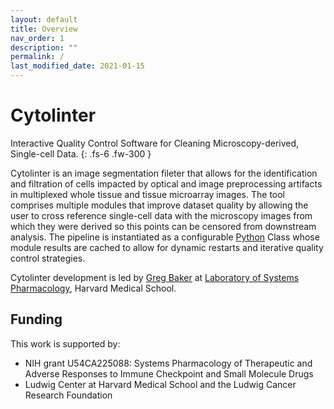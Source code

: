 ```yaml
---
layout: default
title: Overview
nav_order: 1
description: ""
permalink: /
last_modified_date: 2021-01-15
---
```


# Cytolinter

Interactive Quality Control Software for Cleaning Microscopy-derived, Single-cell Data.
{: .fs-6 .fw-300 }

Cytolinter is an image segmentation fileter that allows for the identification and filtration of cells impacted by optical and image preprocessing artifacts in multiplexed whole tissue and tissue microarray images. The tool comprises multiple modules that improve dataset quality by allowing the user to cross reference single-cell data with the microscopy images from which they were derived so this points can be censored from downstream analysis. The pipeline is instantiated as a configurable [Python](https://www.python.org) Class whose module results are cached to allow for dynamic restarts and iterative quality control strategies.

Cytolinter development is led by [Greg Baker](https://github.com/gjbaker) at [Laboratory of Systems Pharmacology](https://hits.harvard.edu/the-program/laboratory-of-systems-pharmacology/about/), Harvard Medical School.

## Funding

This work is supported by:

* NIH grant U54CA225088: Systems Pharmacology of Therapeutic and Adverse Responses to Immune Checkpoint and Small Molecule Drugs
* Ludwig Center at Harvard Medical School and the Ludwig Cancer Research Foundation
